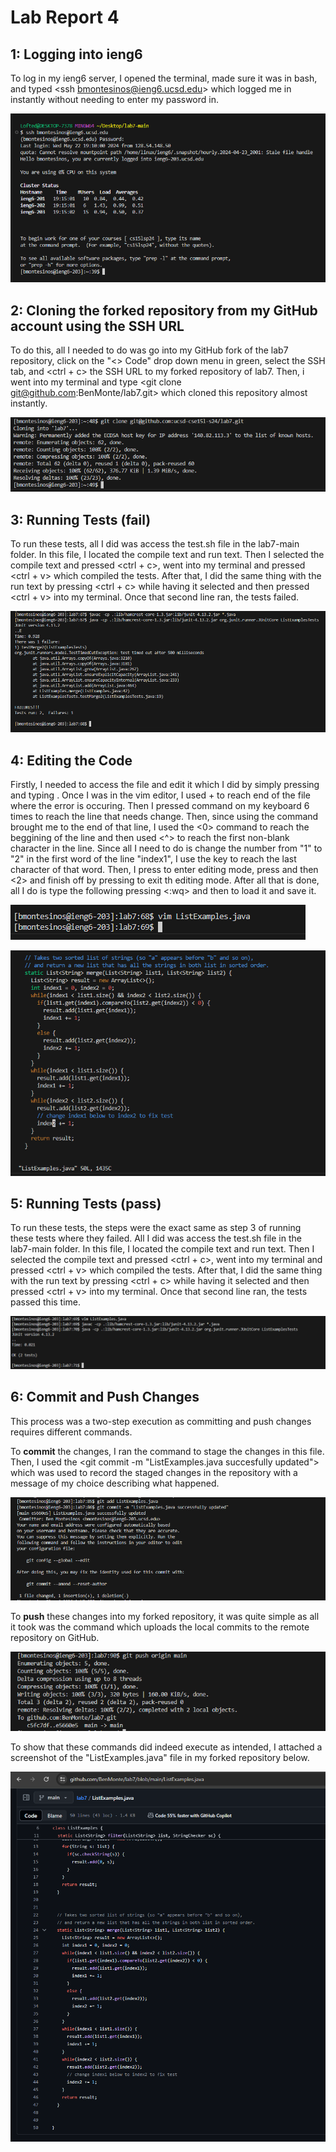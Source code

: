 # Lab Report 4  

## 1: Logging into ieng6

To log in my ieng6 server, I opened the terminal, made sure it was in bash, and typed <ssh bmontesinos@ieng6.ucsd.edu> which logged me in instantly without needing to enter my password in. 


![Image](ieng6login.png)


## 2: Cloning the forked repository from my GitHub account using the SSH URL

To do this, all I needed to do was go into my GitHub fork of the lab7 repository, click on the "<> Code" drop down menu in green, select the SSH tab, and <ctrl + c> the SSH URL to my forked repository of lab7. Then, i went into my terminal and type <git clone git@github.com:BenMonte/lab7.git> which cloned this repository almost instantly. 


![Image](gitclonessh.png)


## 3: Running Tests (fail)

To run these tests, all I did was access the test.sh file in the lab7-main folder. In this file, I located the compile text and run text. Then I selected the compile text and pressed <ctrl + c>, went into my terminal and pressed <ctrl + v> which compiled the tests. After that, I did the same thing with the run text by pressing <ctrl + c> while having it selected and then pressed <ctrl + v> into my terminal. Once that second line ran, the tests failed. 


![Image](runtestfail.png)


## 4: Editing the Code

Firstly, I needed to access the file and edit it which I did by simply pressing and typing <vim ListExamples.java>. Once I was in the vim editor, I used <shift> + <g> to reach end of the file where the error is occuring. Then I pressed <arrow up> command on my keyboard 6 times to reach the line that needs change. Then, since using the <up arrow> command brought me to the end of that line, I used the <0> command to reach the beggining of the line and then used <^> to reach the first non-blank character in the line. Since all I need to do is change the number from "1" to "2" in the first word of the line "index1", I use the <e> key to reach the last character of that word. Then, I press <a> to enter editing mode, press <backspace> and then <2> and finish off by pressing <escape> to exit th editing mode. After all that is done, all I do is type the following pressing <:wq> and then <enter> to load it and save it. 


![Image](editfilevim.png)


![Image](editfilevim2.png)


## 5: Running Tests (pass)

To run these tests, the steps were the exact same as step 3 of running these tests where they failed. All I did was access the test.sh file in the lab7-main folder. In this file, I located the compile text and run text. Then I selected the compile text and pressed <ctrl + c>, went into my terminal and pressed <ctrl + v> which compiled the tests. After that, I did the same thing with the run text by pressing <ctrl + c> while having it selected and then pressed <ctrl + v> into my terminal. Once that second line ran, the tests passed this time. 


![Image](runtestpass.png)



## 6: Commit and Push Changes


This process was a two-step execution as committing and push changes requires different commands. 

To **commit** the changes, I ran the command <git add ListExamples.java> to stage the changes in this file. Then, I used the <git commit -m "ListExamples.java succesfully updated"> which was used to record the staged changes in the repository with a message of my choice describing what happened. 



![Image](gitcommit.png)



To **push** these changes into my forked repository, it was quite simple as all it took was the command <git push origin main> which uploads the local commits to the remote repository on GitHub. 


![Image](gitpush.png)


To show that these commands did indeed execute as intended, I attached a screenshot of the "ListExamples.java" file in my forked repository below. 


![Image](gitpush2.png)
